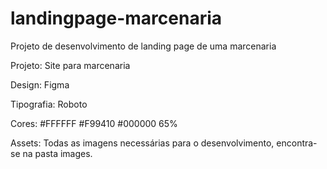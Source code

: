 # landingpage-marcenaria
Projeto de desenvolvimento de landing page de uma marcenaria

Projeto:
Site para marcenaria

Design:
Figma

Tipografia:
Roboto

Cores:
#FFFFFF
#F99410
#000000 65%

Assets:
Todas as imagens necessárias para o desenvolvimento, encontra-se na pasta images.
